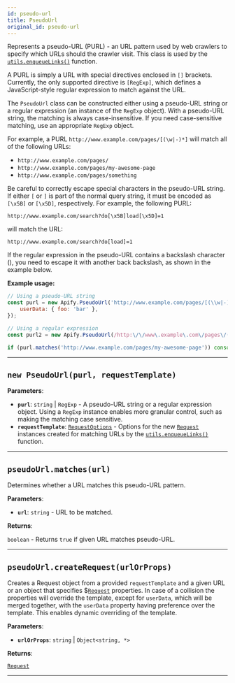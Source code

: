 ```yaml
---
id: pseudo-url
title: PseudoUrl
original_id: pseudo-url
---
```


<a name="pseudourl"></a>

Represents a pseudo-URL (PURL) - an URL pattern used by web crawlers to specify which URLs should the crawler visit. This class is used by the
[`utils.enqueueLinks()`](../api/utils#enqueuelinks) function.

A PURL is simply a URL with special directives enclosed in `[]` brackets. Currently, the only supported directive is `[RegExp]`, which defines a
JavaScript-style regular expression to match against the URL.

The `PseudoUrl` class can be constructed either using a pseudo-URL string or a regular expression (an instance of the `RegExp` object). With a
pseudo-URL string, the matching is always case-insensitive. If you need case-sensitive matching, use an appropriate `RegExp` object.

For example, a PURL `http://www.example.com/pages/[(\w|-)*]` will match all of the following URLs:

-   `http://www.example.com/pages/`
-   `http://www.example.com/pages/my-awesome-page`
-   `http://www.example.com/pages/something`

Be careful to correctly escape special characters in the pseudo-URL string. If either `[` or `]` is part of the normal query string, it must be
encoded as `[\x5B]` or `[\x5D]`, respectively. For example, the following PURL:

```http
http://www.example.com/search?do[\x5B]load[\x5D]=1
```

will match the URL:

```http
http://www.example.com/search?do[load]=1
```

If the regular expression in the pseudo-URL contains a backslash character (\), you need to escape it with another back backslash, as shown in the
example below.

**Example usage:**

```javascript
// Using a pseudo-URL string
const purl = new Apify.PseudoUrl('http://www.example.com/pages/[(\\w|-)+]', {
    userData: { foo: 'bar' },
});

// Using a regular expression
const purl2 = new Apify.PseudoUrl(/http:\/\/www\.example\.com\/pages\/(\w|-)+/);

if (purl.matches('http://www.example.com/pages/my-awesome-page')) console.log('Match!');
```

---

<a name="pseudourl"></a>

## `new PseudoUrl(purl, requestTemplate)`

**Parameters**:

-   **`purl`**: `string` | `RegExp` - A pseudo-URL string or a regular expression object. Using a `RegExp` instance enables more granular control,
    such as making the matching case sensitive.
-   **`requestTemplate`**: [`RequestOptions`](../typedefs/request-options) - Options for the new [`Request`](../api/request) instances created for
    matching URLs by the [`utils.enqueueLinks()`](../api/utils#enqueuelinks) function.

---

<a name="matches"></a>

## `pseudoUrl.matches(url)`

Determines whether a URL matches this pseudo-URL pattern.

**Parameters**:

-   **`url`**: `string` - URL to be matched.

**Returns**:

`boolean` - Returns `true` if given URL matches pseudo-URL.

---

<a name="createrequest"></a>

## `pseudoUrl.createRequest(urlOrProps)`

Creates a Request object from a provided `requestTemplate` and a given URL or an object that specifies \$[`Request`](../api/request) properties. In
case of a collision the properties will override the template, except for `userData`, which will be merged together, with the `userData` property
having preference over the template. This enables dynamic overriding of the template.

**Parameters**:

-   **`urlOrProps`**: `string` | `Object<string, *>`

**Returns**:

[`Request`](../api/request)

---
